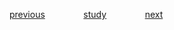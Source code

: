 
<a href="https://github.com/raphaelkaique1/study/blob/main/4-devops/4.1-ferramentas_de_desenvolvimento/controle_de_versao_git_github.md">previous</a>⠀⠀⠀⠀⠀⠀<a href="https://github.com/raphaelkaique1/study#ferramentas_de_desenvolvimento">study</a>⠀⠀⠀⠀⠀⠀<a href="https://github.com/raphaelkaique1/study/blob/main/4-devops/4.1-ferramentas_de_desenvolvimento/docker_e_containers.md">next</a>